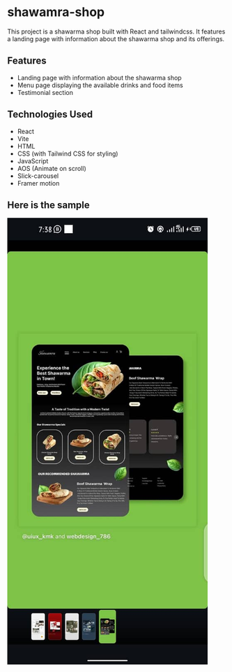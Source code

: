 # shawamra-shop
This project is a shawarma shop built with React and tailwindcss. It features a landing page with information about the shawarma shop and its offerings.

## Features

- Landing page with information about the shawarma shop
- Menu page displaying the available drinks and food items
- Testimonial section 

## Technologies Used

- React
- Vite
- HTML
- CSS (with Tailwind CSS for styling)
- JavaScript
- AOS (Animate on scroll)
- Slick-carousel
- Framer motion


## Here is the sample 

![Template](src/assets/template.jpg)
